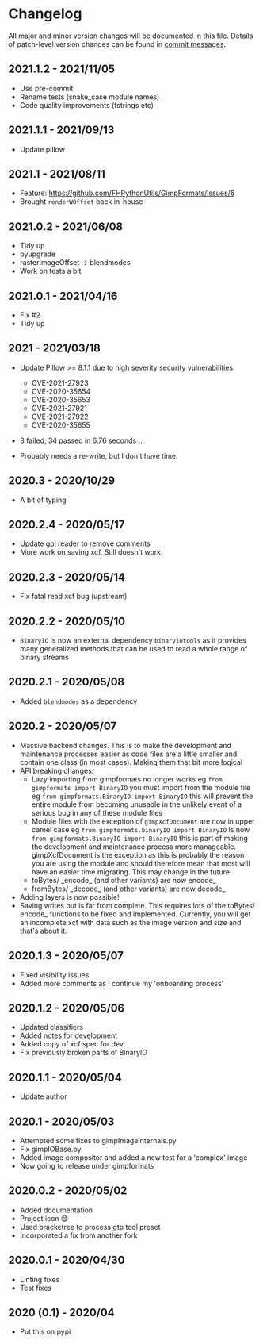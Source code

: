 # Changelog
All major and minor version changes will be documented in this file. Details of
patch-level version changes can be found in [commit messages](../../commits/master).

## 2021.1.2 - 2021/11/05

- Use pre-commit
- Rename tests (snake_case module names)
- Code quality improvements (fstrings etc)

## 2021.1.1 - 2021/09/13

- Update pillow

## 2021.1 - 2021/08/11

- Feature: https://github.com/FHPythonUtils/GimpFormats/issues/6
- Brought `renderWOffset` back in-house

## 2021.0.2 - 2021/06/08

- Tidy up
- pyupgrade
- rasterImageOffset -> blendmodes
- Work on tests a bit

## 2021.0.1 - 2021/04/16

- Fix #2
- Tidy up

## 2021 - 2021/03/18

- Update Pillow >= 8.1.1 due to high severity security vulnerabilities:
	- CVE-2021-27923
	- CVE-2020-35654
	- CVE-2020-35653
	- CVE-2021-27921
	- CVE-2021-27922
	- CVE-2020-35655

- 8 failed, 34 passed in 6.76 seconds ...
- Probably needs a re-write, but I don't have time.

## 2020.3 - 2020/10/29

- A bit of typing

## 2020.2.4 - 2020/05/17

- Update gpl reader to remove comments
- More work on saving xcf. Still doesn't work.

## 2020.2.3 - 2020/05/14

- Fix fatal read xcf bug (upstream)

## 2020.2.2 - 2020/05/10

- `BinaryIO` is now an external dependency `binaryiotools` as it provides many
	generalized methods that can be used to read a whole range of binary streams

## 2020.2.1 - 2020/05/08

- Added `blendmodes` as a dependency

## 2020.2 - 2020/05/07

- Massive backend changes. This is to make the development and maintenance
	processes easier as code files are a little smaller and contain one class (in
	most cases). Making them that bit more logical
- API breaking changes:
	- Lazy importing from gimpformats no longer works eg
	`from gimpformats import BinaryIO` you must import from the module file eg
	`from gimpformats.BinaryIO import BinaryIO` this will prevent the entire
	module from becoming unusable in the unlikely event of a serious bug in any
	of these module files
	- Module files with the exception of `gimpXcfDocument` are now in upper
	camel case eg `from gimpformats.binaryIO import BinaryIO` is now
	`from gimpformats.BinaryIO import BinaryIO` this is part of making the
	development and maintenance process more manageable. gimpXcfDocument is
	the exception as this is probably the reason you are using the module and
	should therefore mean that most will have an easier time migrating. This may
	change in the future
	- toBytes/ \_encode\_ (and other variants) are now encode\_
	- fromBytes/ \_decode\_ (and other variants) are now decode\_
- Adding layers is now possible!
- Saving writes but is far from complete. This requires lots of the toBytes/
	encode_ functions to be fixed and implemented. Currently, you will get an
	incomplete xcf with data such as the image version and size and that's about
	it.

## 2020.1.3 - 2020/05/07

- Fixed visibility issues
- Added more comments as I continue my 'onboarding process'

## 2020.1.2 - 2020/05/06

- Updated classifiers
- Added notes for development
- Added copy of xcf spec for dev
- Fix previously broken parts of BinaryIO

## 2020.1.1 - 2020/05/04

- Update author

## 2020.1 - 2020/05/03

- Attempted some fixes to gimpImageInternals.py
- Fix gimpIOBase.py
- Added image compositor and added a new test for a 'complex' image
- Now going to release under gimpformats

## 2020.0.2 - 2020/05/02

- Added documentation
- Project icon :smile:
- Used bracketree to process gtp tool preset
- Incorporated a fix from another fork

## 2020.0.1 - 2020/04/30

- Linting fixes
- Test fixes

## 2020 (0.1) - 2020/04

- Put this on pypi
